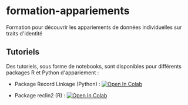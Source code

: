 # formation-appariements
Formation pour découvrir les appariements de données individuelles sur traits d'identité

## Tutoriels

Des tutoriels, sous forme de notebooks, sont disponibles pour différents packages R et Python d'appariement : 

- Package Record Linkage (Python) : [![Open In Colab](https://colab.research.google.com/assets/colab-badge.svg)](https://colab.research.google.com/github/lucasmalherbe/formation-appariements/blob/main/notebooks/tuto_recordLinkage.ipynb)

- Package reclin2 (R) : [![Open In Colab](https://colab.research.google.com/assets/colab-badge.svg)](https://colab.research.google.com/github/lucasmalherbe/formation-appariements/blob/main/notebooks/tuto_reclin2.ipynb)

